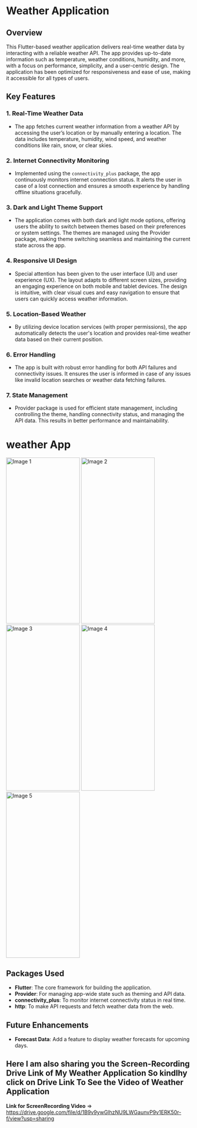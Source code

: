 # Weather Application

## Overview

This Flutter-based weather application delivers real-time weather data by interacting with a reliable weather API. The app provides up-to-date information such as temperature, weather conditions, humidity, and more, with a focus on performance, simplicity, and a user-centric design. The application has been optimized for responsiveness and ease of use, making it accessible for all types of users.

## Key Features

### 1. **Real-Time Weather Data**
   - The app fetches current weather information from a weather API by accessing the user’s location or by manually entering a location. The data includes temperature, humidity, wind speed, and weather conditions like rain, snow, or clear skies.

### 2. **Internet Connectivity Monitoring**
   - Implemented using the `connectivity_plus` package, the app continuously monitors internet connection status. It alerts the user in case of a lost connection and ensures a smooth experience by handling offline situations gracefully.

### 3. **Dark and Light Theme Support**
   - The application comes with both dark and light mode options, offering users the ability to switch between themes based on their preferences or system settings. The themes are managed using the Provider package, making theme switching seamless and maintaining the current state across the app.

### 4. **Responsive UI Design**
   - Special attention has been given to the user interface (UI) and user experience (UX). The layout adapts to different screen sizes, providing an engaging experience on both mobile and tablet devices. The design is intuitive, with clear visual cues and easy navigation to ensure that users can quickly access weather information.

### 5. **Location-Based Weather**
   - By utilizing device location services (with proper permissions), the app automatically detects the user's location and provides real-time weather data based on their current position.

### 6. **Error Handling**
   - The app is built with robust error handling for both API failures and connectivity issues. It ensures the user is informed in case of any issues like invalid location searches or weather data fetching failures.

### 7. **State Management**
   - Provider package is used for efficient state management, including controlling the theme, handling connectivity status, and managing the API data. This results in better performance and maintainability.

<!DOCTYPE html>
<html lang="en">
<body>
    <h1>weather App</h1>
    <div class="gallery">
        <img src="https://github.com/user-attachments/assets/d1c32d19-1918-42b6-86fb-f1dbce761433" alt="Image 1" style="width: 200px; height: 450px;">
        <img src="https://github.com/user-attachments/assets/858a0bf7-fb5b-4a1a-9f06-ae3f583c3005" alt="Image 2" style="width: 200px; height: 450px;">
        <img src="https://github.com/user-attachments/assets/57935038-381c-4d16-a89d-dd458a2aed2f" alt="Image 3" style="width: 200px; height: 450px;">
        <img src="https://github.com/user-attachments/assets/edb1f80b-d269-486f-b8e0-087142151e74" alt="Image 4" style="width: 200px; height: 450px;">
        <img src="https://github.com/user-attachments/assets/b42d279e-69b5-42d6-9b54-0564b308cd4a" alt="Image 5" style="width: 200px; height: 450px;">
    </div>
</body>
</html>

## Packages Used

- **Flutter**: The core framework for building the application.
- **Provider**: For managing app-wide state such as theming and API data.
- **connectivity_plus**: To monitor internet connectivity status in real time.
- **http**: To make API requests and fetch weather data from the web.

## Future Enhancements
- **Forecast Data**: Add a feature to display weather forecasts for upcoming days.

## Here I am also sharing you the Screen-Recording Drive Link of My Weather Application So kindlhy click on Drive Link To See the Video of Weather Application
**Link for ScreenRecording Video** => https://drive.google.com/file/d/1B9v9ywGlhzNU9LWGaunvP9v1ERK50r-f/view?usp=sharing
